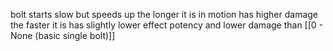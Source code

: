 bolt starts slow but speeds up the longer it is in motion
has higher damage the faster it is
has slightly lower effect potency and lower damage than [[0 - None (basic single bolt)]]